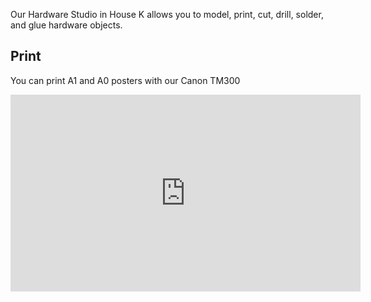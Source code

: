 Our Hardware Studio in House K allows you to model, print, cut, drill, solder, and glue hardware objects.

## Print

You can print A1 and A0 posters with our Canon TM300 <br />

<iframe width="560" height="315" src="https://www.youtube.com/embed/OtVmBPOy3QA?si=bvUwEyUOJchU_tIv" title="YouTube video player" frameborder="0" allow="accelerometer; autoplay; clipboard-write; encrypted-media; gyroscope; picture-in-picture; web-share" referrerpolicy="strict-origin-when-cross-origin" allowfullscreen></iframe>